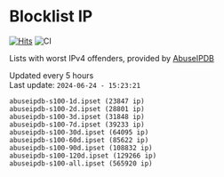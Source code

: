 # Blocklist IP

[![Hits](https://hits.seeyoufarm.com/api/count/incr/badge.svg?url=https%3A%2F%2Fgithub.com%2Fborestad%2Fblocklist-ip%2F&count_bg=%2379C83D&title_bg=%23555555&icon=&icon_color=%23E7E7E7&title=hits&edge_flat=false)](https://hits.seeyoufarm.com)  ![CI](https://img.shields.io/github/workflow/status/borestad/blocklist-ip/CI?style=flat-square)

Lists with worst IPv4 offenders, provided by [AbuseIPDB](https://www.abuseipdb.com/)

<!-- FOOTER-PLACEHOLDER -->
Updated every 5 hours<br>
Last update: `2024-06-24 - 15:23:21`
```
abuseipdb-s100-1d.ipset (23847 ip)
abuseipdb-s100-2d.ipset (28801 ip)
abuseipdb-s100-3d.ipset (31848 ip)
abuseipdb-s100-7d.ipset (39233 ip)
abuseipdb-s100-30d.ipset (64095 ip)
abuseipdb-s100-60d.ipset (85622 ip)
abuseipdb-s100-90d.ipset (108832 ip)
abuseipdb-s100-120d.ipset (129266 ip)
abuseipdb-s100-all.ipset (565920 ip)
```
